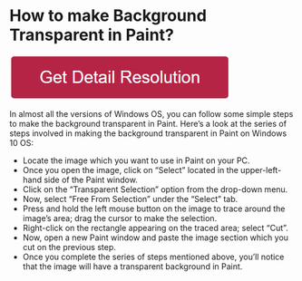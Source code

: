 # How to make Background Transparent in Paint?

[![how to make background transparent in paint](redd.png)](https://icncomputer.com/how-to-make-background-transparent-in-paint/)


In almost all the versions of Windows OS, you can follow some simple steps to make the background transparent in Paint. Here’s a look at the series of steps involved in making the background transparent in Paint on Windows 10 OS:

* Locate the image which you want to use in Paint on your PC.
* Once you open the image, click on “Select” located in the upper-left-hand side of the Paint window.
* Click on the “Transparent Selection” option from the drop-down menu.
* Now, select “Free From Selection” under the “Select” tab.
* Press and hold the left mouse button on the image to trace around the image’s area; drag the cursor to make the selection.
* Right-click on the rectangle appearing on the traced area; select “Cut”.
* Now, open a new Paint window and paste the image section which you cut on the previous step.
* Once you complete the series of steps mentioned above, you’ll notice that the image will have a transparent background in Paint.
